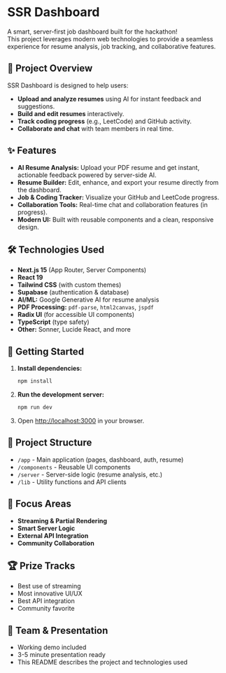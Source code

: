 # SSR Dashboard

A smart, server-first job dashboard built for the hackathon!  
This project leverages modern web technologies to provide a seamless experience for resume analysis, job tracking, and collaborative features.

## 🚀 Project Overview

SSR Dashboard is designed to help users:
- **Upload and analyze resumes** using AI for instant feedback and suggestions.
- **Build and edit resumes** interactively.
- **Track coding progress** (e.g., LeetCode) and GitHub activity.
- **Collaborate and chat** with team members in real time.

## ✨ Features

- **AI Resume Analysis:** Upload your PDF resume and get instant, actionable feedback powered by server-side AI.
- **Resume Builder:** Edit, enhance, and export your resume directly from the dashboard.
- **Job & Coding Tracker:** Visualize your GitHub and LeetCode progress.
- **Collaboration Tools:** Real-time chat and collaboration features (in progress).
- **Modern UI:** Built with reusable components and a clean, responsive design.

## 🛠️ Technologies Used

- **Next.js 15** (App Router, Server Components)
- **React 19**
- **Tailwind CSS** (with custom themes)
- **Supabase** (authentication & database)
- **AI/ML:** Google Generative AI for resume analysis
- **PDF Processing:** `pdf-parse`, `html2canvas`, `jspdf`
- **Radix UI** (for accessible UI components)
- **TypeScript** (type safety)
- **Other:** Sonner, Lucide React, and more

## 🏁 Getting Started

1. **Install dependencies:**
   ```bash
   npm install
   ```
2. **Run the development server:**
   ```bash
   npm run dev
   ```
3. Open [http://localhost:3000](http://localhost:3000) in your browser.

## 📂 Project Structure

- `/app` - Main application (pages, dashboard, auth, resume)
- `/components` - Reusable UI components
- `/server` - Server-side logic (resume analysis, etc.)
- `/lib` - Utility functions and API clients

## 🎯 Focus Areas

- **Streaming & Partial Rendering**
- **Smart Server Logic**
- **External API Integration**
- **Community Collaboration**

## 🏆 Prize Tracks

- Best use of streaming
- Most innovative UI/UX
- Best API integration
- Community favorite

## 👥 Team & Presentation

- Working demo included
- 3-5 minute presentation ready
- This README describes the project and technologies used
